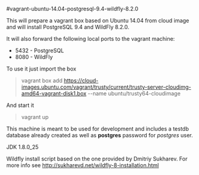 #vagrant-ubuntu-14.04-postgresql-9.4-wildfly-8.2.0

This will prepare a vagrant box based on Ubuntu 14.04 from cloud image and will install PostgreSQL 9.4 and WildFly 8.2.0.

It will also forward the following local ports to the vagrant machine:
* 5432 - PostgreSQL
* 8080 - WildFly

To use it just import the box

> vagrant box add https://cloud-images.ubuntu.com/vagrant/trusty/current/trusty-server-cloudimg-amd64-vagrant-disk1.box --name ubuntu/trusty64-cloudimage

And start it

> vagrant up

This machine is meant to be used for development and includes a testdb database already created as well as **postgres** password for *postgres* user.

JDK 1.8.0_25

Wildfly install script based on the one provided by Dmitriy Sukharev. For more info see http://sukharevd.net/wildfly-8-installation.html